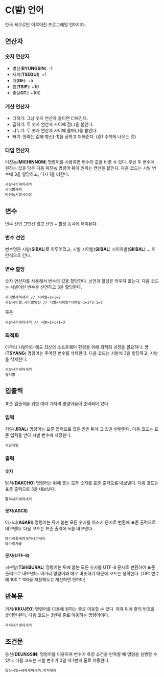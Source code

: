 # C(발) 언어
한국 욕으로만 이루어진 프로그래밍 언어이다.
## 연산자
### 숫자 연산자
- 병신(**BYUNGSIN**): -1
- 새끼(**TSEQUI**): +1
- 개(**GE**): +5
- 씹(**TSIP**): +10
- 좆(**JOT**): +100
### 계산 연산자
- 더하기: 그냥 숫자 연산자 붙이면 더해진다.
- 곱하기: 두 숫자 연산자 사이에 점(.)을 붙인다.
- 나누기: 두 숫자 연산자 사이에 콤마(,)를 붙인다.
- 빼기: 원하는 값에 병신(-1)을 곱하고 더해준다. (중1 수학에 나오는 것)
### 대입 연산자
미친놈(**MICHINNOM**) 명령어를 사용하면 변수의 값을 바꿀 수 있다. 우선 두 변수에 원하는 값을 담은 다음 미친놈 명령어 뒤에 원하는 연산을 붙인다. 다음 코드는 시발 변수에 3을 할당하고, 다시 1을 더한다.
```
시발새끼새끼새끼
시이발새끼
미친놈시발시이발
```

## 변수
변수 선언 그딴건 없고 선언 + 할당 동시에 해야된다.
### 변수 선언
변수명은 시발(**SIBAL**)로 이루어졌고, 시발 시이발(**SIIBAL**) 시이이발(**SIIIBAL**) ... 이런식으로 간다.
### 변수 할당
숫자 연산자를 사용해서 변수의 값을 할당한다. 선언과 할당은 띄우지 않는다. 다음 코드는 시발이란 변수을 선언하고 3을 할당한다.
```
시이발새끼새끼 // 시이발=1+1=2
시발시이발.시이발병신 // 시발=시이발*시이발-1=2*2-1=3
```
혹은
```
시발새끼새끼새끼 // 시발=1+1+1=3
```
### 최적화
아무리 시발어라 해도 최상의 소프트웨어 환경을 위해 최적화 과정을 필요하다. 썅(**TSYANG**) 명령어는 주어진 변수를 삭제한다. 다음 코드는 시발에 3을 할당하고, 시발을 삭제한다.
```
시발새끼새끼새끼
썅시발
```

## 입출력
표준 입출력을 위한 여러 가지의 명령어들이 준비되어 있다.
### 입력
지랄(**JIRAL**) 명령어는 표준 입력으로 값을 받은 뒤에 그 값을 반환한다. 다음 코드는 표준 입력을 받아 시발 변수에 저장한다.
```
시발지랄
```
### 출력
#### 숫자
닭쳐(**DAKCHO**) 명령어는 뒤에 붙는 모든 숫자를 표준 출력으로 내보낸다. 다음 코드는 표준 출력으로 3을 내보낸다.
```
닭쳐새끼새끼새끼
```
#### 문자(ASCII)
아가리(**AGARI**) 명령어는 뒤에 붙는 모든 숫자를 아스키 문자로 변환해 표준 출력으로 내보낸다. 다음 코드는 표준 출력에 hi를 내보낸다.
```
아가리좆새끼새끼새끼새끼
아가리개좆
```
#### 문자(UTF-8)
씨부랄(**TSHIBURAL**) 명령어는 뒤에 붙는 모든 숫자를 UTF-8 문자로 변환하여 표준 출력으로 내보낸다. 아가리 명령어와 매우 비슷하기 때문에 코드는 생략한다. (TIP: 변수에 100 * 100을 저장해두고 계산하면 편하다)

## 반복문
꺼져(**KKUJEO**) 명령어를 이용해 원하는 줄로 이동할 수 있다. 꺼져 뒤에 줄의 번호를 붙이면 된다. 다음 코드는 3번째 줄로 이동하는 명령어이다.
```
꺼져새끼새끼새끼
```

## 조건문
등신(**DEUNGSIN**) 명령어를 이용하여 변수가 특정 조건을 만족할 때 명령을 실행할 수 있다. 다음 코드는 시발 변수가 3일 때 1번째 줄로 이동한다.
```
등신시발=새끼새끼새끼:꺼져새끼
```
